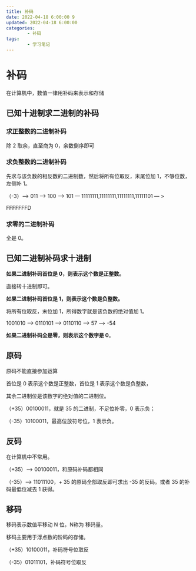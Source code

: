 ```yaml
---
title: 补码
date: 2022-04-18 6:00:00 9
updated: 2022-04-18 6:00:00
categories:
        - 补码
tags:
        - 学习笔记
---
```


# 补码

在计算机中，数值一律用补码来表示和存储

## 已知十进制求二进制的补码

###  求正整数的二进制补码

除 2 取余，直至商为 0，余数倒序即可

### 求负整数的二进制补码

先求与该负数的相反数的二进制数，然后将所有位取反，末尾位加 1，不够位数，左侧补 1。 

（-3）—> 011 —> 100 —> 101 — 11111111,11111111,11111111,11111101 — > 

FFFFFFFD

### 求零的二进制补码

全是 0。

## 已知二进制补码求十进制

**如果二进制补码首位是 0，则表示这个数是正整数。**

直接转十进制即可。

**如果二进制补码首位是 1，则表示这个数是负整数。**

将所有位取反，末位加 1，所得数字就是该负数的绝对值加 1。

1001010 —> 0110101 —> 0110110 —> 57 —> -54

**如果二进制补码全是零，则表示这个数字是 0**。

## 原码

原码不能直接参加运算

首位是 0 表示这个数是正整数，首位是 1 表示这个数是负整数，

其余二进制位是该数字的绝对值的二进制位。

（+35）00100011，就是 35 的二进制，不足位补零，0 表示负；

（-35）10100011，最高位放符号位，1 表示负。

## 反码

在计算机中不常用。

（+35）—> 00100011，和原码补码都相同

（-35）—> 11011100，+ 35 的原码全部取反即可求出 -35 的反码。或者 35  的补码最低位减去 1 获得。

## 移码

移码表示数值平移动 N 位，N称为 移码量。

移码主要用于浮点数的阶码的存储。

（+35）10100011，补码符号位取反

（-35）01011101，补码符号位取反

